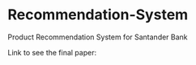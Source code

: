 # Recommendation-System
Product Recommendation System for Santander Bank <br/>
<p>Link to see the final paper: 
</p>
